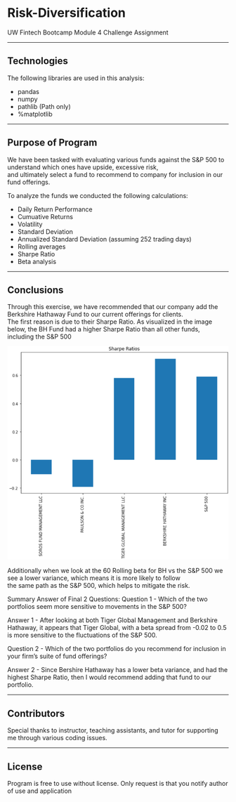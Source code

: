 # Risk-Diversification
UW Fintech Bootcamp Module 4 Challenge Assignment

---

## Technologies

The following libraries are used in this analysis:  
  
  * pandas  
  * numpy
  * pathlib (Path only)
  * %matplotlib
  
---

## Purpose of Program

We have been tasked with evaluating various funds against the S&P 500 to understand which ones have upside, excessive risk,  
and ultimately select a fund to recommend to company for inclusion in our fund offerings.  
  
To analyze the funds we conducted the following calculations:  
  
  * Daily Return Performance  
  * Cumuative Returns  
  * Volatility
  * Standard Deviation
  * Annualized Standard Deviation (assuming 252 trading days)
  * Rolling averages
  * Sharpe Ratio
  * Beta analysis

---

## Conclusions

Through this exercise, we have recommended that our company add the Berkshire Hathaway Fund to our current offerings for clients.  
The first reason is due to their Sharpe Ratio.  As visualized in the image below, the BH Fund had a higher Sharpe Ratio than all other funds,  
including the S&P 500  

![Sharpe_Ratio](Images/SharpeRatio.png)

Additionally when we look at the 60 Rolling beta for BH vs the S&P 500 we see a lower variance, which means it is more likely to follow  
the same path as the S&P 500, which helps to mitigate the risk.

Summary Answer of Final 2 Questions:
Question 1 - Which of the two portfolios seem more sensitive to movements in the S&P 500?

Answer 1 - After looking at both Tiger Global Management and Berkshire Hathaway, it appears that Tiger Global, with a beta spread from -0.02 to 0.5 is more sensitive to the fluctuations of the S&P 500.

Question 2 - Which of the two portfolios do you recommend for inclusion in your firm’s suite of fund offerings?

Answer 2 - Since Bershire Hathaway has a lower beta variance, and had the highest Sharpe Ratio, then I would recommend adding that fund to our portfolio.

---

## Contributors

Special thanks to instructor, teaching assistants, and tutor for supporting me through various coding issues.

---

## License

Program is free to use without license.  Only request is that you notify author of use and application
